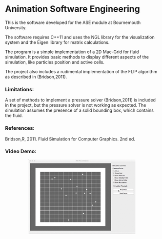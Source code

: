 # Animation Software Engineering

This is the software developed for the ASE module at Bournemouth University.

The software requires C++11 and uses the NGL library for the visualization system and the Eigen library for matrix calculations.

The program is a simple implementation of a 2D Mac-Grid for fluid simulation. It provides basic methods to display different aspects of the simulation, like particles position and active cells.

The project also includes a rudimental implementation of the FLIP algorithm as described in (Bridson,2011).


### Limitations:
A set of methods to implement a pressure solver (Bridson,2011) is included in the project, but the pressure solver is not working as expected.
The simulation assumes the presence of a solid bounding box, which contains the fluid.

### References:
Bridson,R, 2011. Fluid Simulation for Computer Graphics. 2nd ed.

### Video Demo:
<p align="center">
  <img src="./VideoDemoASE.gif" width="350"/>
</p>
